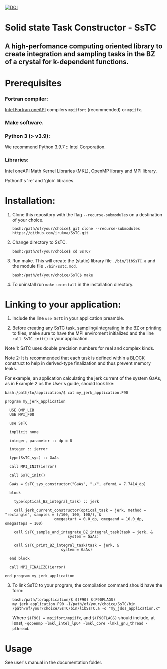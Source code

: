 [![DOI](https://zenodo.org/badge/659820914.svg)](https://zenodo.org/badge/latestdoi/659820914)

# Solid state Task Constructor - SsTC

## A high-perfomance computing oriented library to create integration and sampling tasks in the BZ of a crystal for k-dependent functions.

# Prerequisites

### Fortran compiler:

[Intel Fortran oneAPI](https://www.intel.com/content/www/us/en/developer/tools/oneapi/hpc-toolkit.html) compilers `mpiifort` (recommended) or `mpiifx`.

### Make software.

### Python 3 (> v3.9):

We recommend Python 3.9.7 :: Intel Corporation.

### Libraries:

Intel oneAPI Math Kernel Libraries (MKL), OpenMP library and MPI library.

Python3's 're' and 'glob' libraries.

# Installation:

1. Clone this repository with the flag `--recurse-submodules` on a destination of your choice.

       bash:/path/of/your/choice$ git clone --recurse-submodules https://github.com/irukoa/SsTC.git

2. Change directory to SsTC.

       bash:/path/of/your/choice$ cd SsTC/

3. Run make. This will create the (static) library file `./bin/libSsTC.a` and the module file `./bin/sstc.mod`.

       bash:/path/of/your/choice/SsTC$ make

4. To uninstall run `make uninstall` in the installation directory.

# Linking to your application:

1. Include the line `use SsTC` in your application preamble.

2. Before creating any SsTC task, sampling/integrating in the BZ or printing to files, make sure to have the MPI enviroment initialized and the line `call SsTC_init()` in your application.

Note 1: SsTC uses double precision numbers for real and complex kinds.

Note 2: It is recommended that each task is defined within a [BLOCK](https://www.intel.com/content/www/us/en/docs/fortran-compiler/developer-guide-reference/2023-0/block.html)
 construct to help in derived-type finalization and thus prevent memory leaks.

For example, an application calculating the jerk current of the system GaAs, as in Example 2 os the User's guide, should look like:

    bash:/path/to/application/$ cat my_jerk_application.F90
<!-- tsk -->
    program my_jerk_application

      USE OMP_LIB
      USE MPI_F08

      use SsTC

      implicit none

      integer, parameter :: dp = 8

      integer :: ierror

      type(SsTC_sys) :: GaAs

      call MPI_INIT(ierror)

      call SsTC_init()

      GaAs = SsTC_sys_constructor("GaAs", "./", efermi = 7.7414_dp)

      block

        type(optical_BZ_integral_task) :: jerk

        call jerk_current_constructor(optical_task = jerk, method = "rectangle", samples = (/100, 100, 100/), &
				          omegastart = 0.0_dp, omegaend = 10.0_dp, omegasteps = 100)

        call SsTC_sample_and_integrate_BZ_integral_task(task = jerk, &
							    system = GaAs)

        call SsTC_print_BZ_integral_task(task = jerk, &
				             system = GaAs)

      end block

      call MPI_FINALIZE(ierror)

    end program my_jerk_application

3. To link SsTC to your program, the compilation command should have the form:

       bash:/path/to/application/$ $(F90) $(F90FLAGS) my_jerk_application.F90 -I/path/of/your/choice/SsTC/bin /path/of/your/choice/SsTC/bin/libSsTC.a -o "my_jdos_application.x"

   Where `$(F90) = mpiifort/mpiifx`, and `$(F90FLAGS)` should include, at least, `-qopenmp -lmkl_intel_lp64 -lmkl_core -lmkl_gnu_thread -pthread`.

# Usage

See user's manual in the documentation folder.

